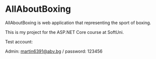 # AllAboutBoxing

AllAboutBoxing is web application that representing the sport of boxing.

This is my project for the ASP.NET Core course at SoftUni.

Test account:

Admin: martin6391@abv.bg / password: 123456

